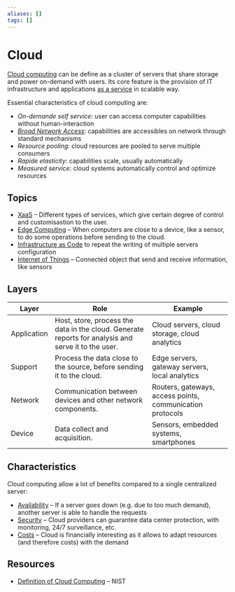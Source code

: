 ```yaml
---
aliases: []
tags: []
---
```


# Cloud

[Cloud computing](https://wikipedia.org/wiki/cloud_computing) can be define as a cluster of servers that share storage and power on-demand with users. Its core feature is the provision of IT infrastructure and applications [as a service](as-a-service.md) in scalable way.

Essential characteristics of cloud computing are:
- *On-demande self service*: user can access computer capabilities without human-interaction
- *[Broad Network Access](../network/glossary/bna.md)*: capabilities are accessibles on network through standard mechanisms
- *Resource pooling*: cloud resources are pooled to serve multiple consumers
- *Rapide elasticity*: capabilities scale, usually automatically
- *Measured service*: cloud systems automatically control and optimize resources

## Topics

- [XaaS](as-a-service.md) – Different types of services, which give certain degree of control and customisastion to the user.
- [Edge Computing](edge-computing.md) – When computers are close to a device, like a sensor, to do some operations before sending to the cloud.
- [Infrastructure as Code](infrastructure-as-code.md) to repeat the writing of multiple servers configuration
- [Internet of Things](iot.md) – Connected object that send and receive information, like sensors

## Layers

| Layer       | Role                                                                                                | Example                                                   |
| ----------- | --------------------------------------------------------------------------------------------------- | --------------------------------------------------------- |
| Application | Host, store, process the data in the cloud. Generate reports for analysis and serve it to the user. | Cloud servers, cloud storage, cloud analytics             |
| Support     | Process the data close to the source, before sending it to the cloud.                               | Edge servers, gateway servers, local analytics            |
| Network     | Communication between devices and other network components.                                         | Routers, gateways, access points, communication protocols |
| Device      | Data collect and acquisition.                                                                       | Sensors, embedded systems, smartphones                    |

## Characteristics

Cloud computing allow a lot of benefits compared to a single centralized server:

- [Availability](../../architecture/quality-attributes/availability.md) – If a server goes down (e.g. due to too much demand), another server is able to handle the requests
- [Security](../../architecture/quality-attributes/security.md) – Cloud providers can guarantee data center protection, with monitoring, 24/7 surveillance, etc.
- [Costs](../../../project-management/glossary/tco.md) – Cloud is financially interesting as it allows to adapt resources (and therefore costs) with the demand

## Resources

- [Definition of Cloud Computing](https://nvlpubs.nist.gov/nistpubs/legacy/sp/nistspecialpublication800-145.pdf) – NIST